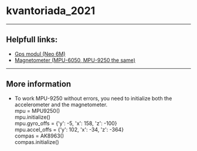 # kvantoriada_2021
***
## Helpfull links:
- [Gps modul (Neo 6M)](https://sparklers-the-makers.github.io/blog/robotics/use-neo-6m-module-with-raspberry-pi/)   
- [Magnetometer (MPU-6050, MPU-9250 the same)](https://blog.avislab.com/hmc5883l_ru/)  
***
## More information
- To work MPU-9250 without errors, you need to initialize both the accelerometer and the magnetometer.  
mpu = MPU9250()  
mpu.initialize()  
mpu.gyro_offs = {'y': -5, 'x': 158, 'z': -100}  
mpu.accel_offs = {'y': 102, 'x': -34, 'z': -364}  
compas = AK8963()  
compas.initialize()
